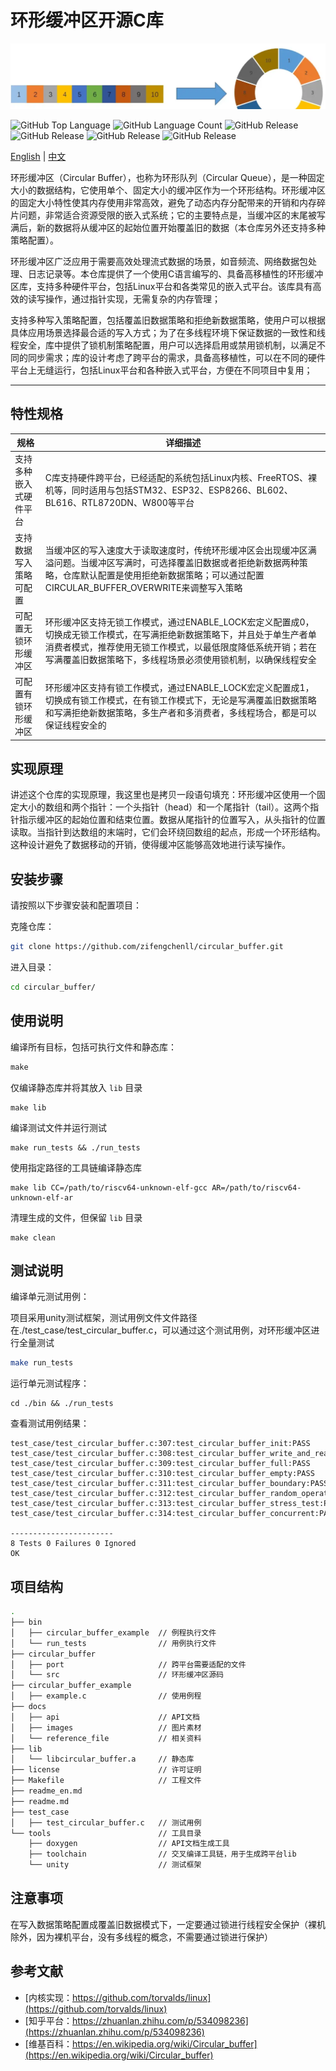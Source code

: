 
# 环形缓冲区开源C库

![项目Logo](docs/images/project_logo.png)

![GitHub Top Language](https://img.shields.io/github/languages/top/zifengchenll/circular_buffer.svg)
![GitHub Language Count](https://img.shields.io/github/languages/count/zifengchenll/circular_buffer.svg)
![GitHub Release](https://img.shields.io/github/license/tensorflow/circular_buffer.svg)
![GitHub Release](https://img.shields.io/github/repo-size/zifengchenll/circular_buffer.svg)
![GitHub Release](https://img.shields.io/github/last-commit/zifengchenll/circular_buffer.svg)
![GitHub Release](https://img.shields.io/github/v/release/zifengchenll/circular_buffer.svg)

[English](readme_en.md) | [中文](./readme.md)

环形缓冲区（Circular Buffer），也称为环形队列（Circular Queue），是一种固定大小的数据结构，它使用单个、固定大小的缓冲区作为一个环形结构。环形缓冲区的固定大小特性使其内存使用非常高效，避免了动态内存分配带来的开销和内存碎片问题，非常适合资源受限的嵌入式系统；它的主要特点是，当缓冲区的末尾被写满后，新的数据将从缓冲区的起始位置开始覆盖旧的数据（本仓库另外还支持多种策略配置）。

环形缓冲区广泛应用于需要高效处理流式数据的场景，如音频流、网络数据包处理、日志记录等。本仓库提供了一个使用C语言编写的、具备高移植性的环形缓冲区库，支持多种硬件平台，包括Linux平台和各类常见的嵌入式平台。该库具有高效的读写操作，通过指针实现，无需复杂的内存管理；

支持多种写入策略配置，包括覆盖旧数据策略和拒绝新数据策略，使用户可以根据具体应用场景选择最合适的写入方式；为了在多线程环境下保证数据的一致性和线程安全，库中提供了锁机制策略配置，用户可以选择启用或禁用锁机制，以满足不同的同步需求；库的设计考虑了跨平台的需求，具备高移植性，可以在不同的硬件平台上无缝运行，包括Linux平台和各种嵌入式平台，方便在不同项目中复用；

------

## 特性规格

| 规格                   | 详细描述                                                     |
| ---------------------- | ------------------------------------------------------------ |
| 支持多种嵌入式硬件平台 | C库支持硬件跨平台，已经适配的系统包括Linux内核、FreeRTOS、裸机等，同时适用与包括STM32、ESP32、ESP8266、BL602、BL616、RTL8720DN、W800等平台 |
| 支持数据写入策略可配置 | 当缓冲区的写入速度大于读取速度时，传统环形缓冲区会出现缓冲区满溢问题。当缓冲区写满时，可选择覆盖旧数据或者拒绝新数据两种策略，仓库默认配置是使用拒绝新数据策略；可以通过配置CIRCULAR_BUFFER_OVERWRITE来调整写入策略 |
| 可配置无锁环形缓冲区   | 环形缓冲区支持无锁工作模式，通过ENABLE_LOCK宏定义配置成0，切换成无锁工作模式，在写满拒绝新数据策略下，并且处于单生产者单消费者模式，推荐使用无锁工作模式，以最低限度降低系统开销；若在写满覆盖旧数据策略下，多线程场景必须使用锁机制，以确保线程安全 |
| 可配置有锁环形缓冲区   | 环形缓冲区支持有锁工作模式，通过ENABLE_LOCK宏定义配置成1，切换成有锁工作模式，在有锁工作模式下，无论是写满覆盖旧数据策略和写满拒绝新数据策略，多生产者和多消费者，多线程场合，都是可以保证线程安全的 |

## 实现原理

讲述这个仓库的实现原理，我这里也是拷贝一段语句填充：环形缓冲区使用一个固定大小的数组和两个指针：一个头指针（head）和一个尾指针（tail）。这两个指针指示缓冲区的起始位置和结束位置。数据从尾指针的位置写入，从头指针的位置读取。当指针到达数组的末端时，它们会环绕回数组的起点，形成一个环形结构。这种设计避免了数据移动的开销，使得缓冲区能够高效地进行读写操作。

## 安装步骤

请按照以下步骤安装和配置项目：

克隆仓库：

```bash
git clone https://github.com/zifengchenll/circular_buffer.git
```

进入目录：

```bash
cd circular_buffer/
```

## 使用说明

编译所有目标，包括可执行文件和静态库：

```c
make
```

仅编译静态库并将其放入 `lib` 目录

```
make lib
```

编译测试文件并运行测试

```
make run_tests && ./run_tests
```

使用指定路径的工具链编译静态库

```
make lib CC=/path/to/riscv64-unknown-elf-gcc AR=/path/to/riscv64-unknown-elf-ar
```

清理生成的文件，但保留 `lib` 目录

```
make clean
```

## 测试说明

编译单元测试用例：

项目采用unity测试框架，测试用例文件文件路径在./test_case/test_circular_buffer.c，可以通过这个测试用例，对环形缓冲区进行全量测试

```bash
make run_tests 
```

运行单元测试程序：

```
cd ./bin && ./run_tests
```

查看测试用例结果：

```
test_case/test_circular_buffer.c:307:test_circular_buffer_init:PASS
test_case/test_circular_buffer.c:308:test_circular_buffer_write_and_read:PASS
test_case/test_circular_buffer.c:309:test_circular_buffer_full:PASS
test_case/test_circular_buffer.c:310:test_circular_buffer_empty:PASS
test_case/test_circular_buffer.c:311:test_circular_buffer_boundary:PASS
test_case/test_circular_buffer.c:312:test_circular_buffer_random_operations:PASS
test_case/test_circular_buffer.c:313:test_circular_buffer_stress_test:PASS
test_case/test_circular_buffer.c:314:test_circular_buffer_concurrent:PASS

-----------------------
8 Tests 0 Failures 0 Ignored 
OK
```

## 项目结构

```bash
.
├── bin
│   ├── circular_buffer_example  // 例程执行文件
│   └── run_tests                // 用例执行文件
├── circular_buffer
│   ├── port                     // 跨平台需要适配的文件
│   └── src                      // 环形缓冲区源码
├── circular_buffer_example
│   ├── example.c                // 使用例程
├── docs
│   ├── api                      // API文档
│   ├── images                   // 图片素材
│   └── reference_file           // 相关资料
├── lib
│   └── libcircular_buffer.a     // 静态库
├── license                      // 许可证明
├── Makefile                     // 工程文件
├── readme_en.md
├── readme.md
├── test_case
│   ├── test_circular_buffer.c   // 测试用例
└── tools                        // 工具目录
    ├── doxygen                  // API文档生成工具
    ├── toolchain                // 交叉编译工具链，用于生成跨平台lib
    └── unity                    // 测试框架

```

## 注意事项

在写入数据策略配置成覆盖旧数据模式下，一定要通过锁进行线程安全保护（裸机除外，因为裸机平台，没有多线程的概念，不需要通过锁进行保护）

## 参考文献

- [内核实现：https://github.com/torvalds/linux](https://github.com/torvalds/linux)
- [知乎平台：https://zhuanlan.zhihu.com/p/534098236](https://zhuanlan.zhihu.com/p/534098236)
- [维基百科：https://en.wikipedia.org/wiki/Circular_buffer](https://en.wikipedia.org/wiki/Circular_buffer)
